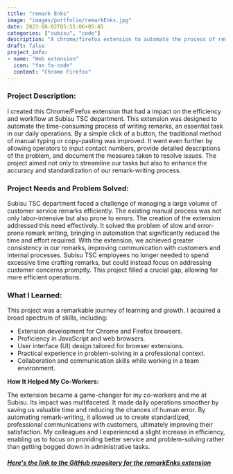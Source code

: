 ```yaml
---
title: "remark Enks"
image: "images/portfolio/remarkEnks.jpg"
date: 2023-08-02T05:55:06+05:45
categories: ["subisu", "code"]
description: "A chrome/firefox extension to automate the process of remarks writing"
draft: false
project_info:
- name: "Web extension"
  icon: "fas fa-code"
  content: "Chrome Firefox"
---
```


### Project Description:

I created this Chrome/Firefox extension that had a impact on the efficiency and workflow at Subisu TSC department. This extension was designed to automate the time-consuming process of writing remarks, an essential task in our daily operations. By a simple click of a button, the traditional method of manual typing or copy-pasting was improved. It went even further by allowing operators to input contact numbers, provide detailed descriptions of the problem, and document the measures taken to resolve issues. The project aimed not only to streamline our tasks but also to enhance the accuracy and standardization of our remark-writing process.

### Project Needs and Problem Solved:

Subisu TSC department faced a challenge of managing a large volume of customer service remarks efficiently. The existing manual process was not only labor-intensive but also prone to errors. The creation of the extension addressed this need effectively. It solved the problem of slow and error-prone remark writing, bringing in automation that significantly reduced the time and effort required. With the extension, we achieved greater consistency in our remarks, improving communication with customers and internal processes. Subisu TSC employees no longer needed to spend excessive time crafting remarks, but could instead focus on addressing customer concerns promptly. This project filled a crucial gap, allowing for more efficient operations.

### What I Learned:

This project was a remarkable journey of learning and growth. I acquired a broad spectrum of skills, including:

- Extension development for Chrome and Firefox browsers.
- Proficiency in JavaScript and web browsers.
- User interface (UI) design tailored for browser extensions.
- Practical experience in problem-solving in a professional context.
- Collaboration and communication skills while working in a team environment.

**How It Helped My Co-Workers:**

The extension became a game-changer for my co-workers and me at Subisu. Its impact was multifaceted. It made daily operations smoother by saving us valuable time and reducing the chances of human error. By automating remark-writing, it allowed us to create standardized, professional communications with customers, ultimately improving their satisfaction. My colleagues and I experienced a slight increase in efficiency, enabling us to focus on providing better service and problem-solving rather than getting bogged down in administrative tasks.

##### [Here's the link to the GitHub repository for the remarkEnks extension](https://github.com/Suhesh-Kasti/remarksEnks)


